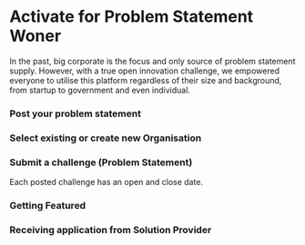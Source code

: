 # Activate for Problem Statement Woner

In the past, big corporate is the focus and only source of problem statement supply. However, with a true open innovation challenge, we empowered everyone to utilise this platform regardless of their size and background, from startup to government and even individual. 

### Post your problem statement

### Select existing or create new Organisation

### Submit a challenge \(Problem Statement\)

Each posted challenge has an open and close date.

### Getting Featured

### Receiving application from Solution Provider

